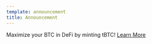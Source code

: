 ```yaml
---
template: announcement
title: Announcement
---
```


Maximize your BTC in DeFi by minting tBTC! <a href="https://blog.threshold.network/" target="_blank" rel="noopener noreferrer">Learn More</a>
